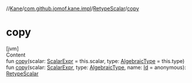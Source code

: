 //[Kane](../../index.md)/[com.github.jomof.kane.impl](../index.md)/[RetypeScalar](index.md)/[copy](copy.md)



# copy  
[jvm]  
Content  
fun [copy](copy.md)(scalar: [ScalarExpr](../../com.github.jomof.kane/-scalar-expr/index.md) = this.scalar, type: [AlgebraicType](../../com.github.jomof.kane.impl.types/-algebraic-type/index.md) = this.type)  
fun [copy](copy.md)(scalar: [ScalarExpr](../../com.github.jomof.kane/-scalar-expr/index.md), type: [AlgebraicType](../../com.github.jomof.kane.impl.types/-algebraic-type/index.md), name: [Id](../index.md#%5Bcom.github.jomof.kane.impl%2FId%2F%2F%2FPointingToDeclaration%2F%5D%2FClasslikes%2F-1682792303) = anonymous): [RetypeScalar](index.md)  



